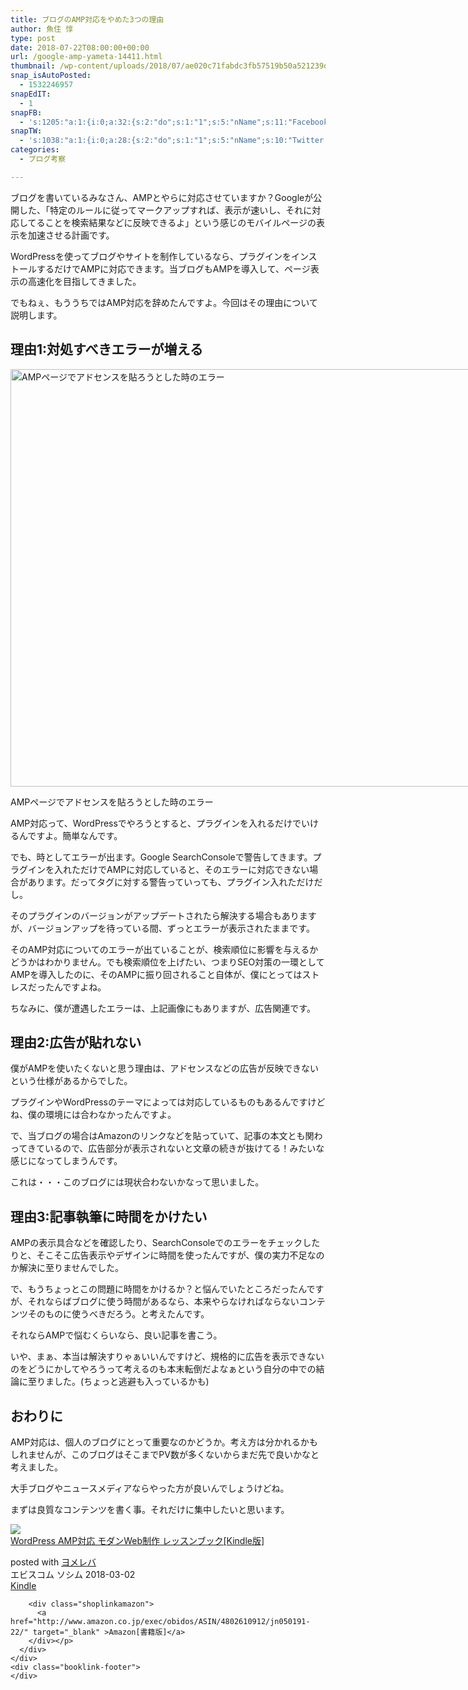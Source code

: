 ```yaml
---
title: ブログのAMP対応をやめた3つの理由
author: 魚住 惇
type: post
date: 2018-07-22T08:00:00+00:00
url: /google-amp-yameta-14411.html
thumbnail: /wp-content/uploads/2018/07/ae020c71fabdc3fb57519b50a521239d-320x180.png
snap_isAutoPosted:
  - 1532246957
snapEdIT:
  - 1
snapFB:
  - 's:1205:"a:1:{i:0;a:32:{s:2:"do";s:1:"1";s:5:"nName";s:11:"Facebook #0";s:9:"msgFormat";s:51:"ブログを更新しました！%TITLE% %SITENAME%";s:6:"appKey";s:35:"x5g9aw2d4v22454x2w294d444a4p2b4u2z2";s:6:"appSec";s:69:"d3h0au284x2i5b4s224h5e414a4p2m5z2y2u2k584x24474e4w2p2y2d4w244q2748484";s:8:"postType";s:1:"A";s:8:"apiToUse";s:4:"fbfb";s:7:"fltrsOn";i:0;s:5:"fltrs";a:0:{}s:7:"proxyOn";i:0;s:7:"useSURL";i:0;s:1:"v";i:350;s:3:"tpt";s:0:"";s:4:"pgID";s:32:"627487850654942_1990483334355380";s:6:"imgUpl";s:1:"T";s:10:"riComments";i:0;s:12:"riCommentsAA";i:0;s:5:"proxy";a:2:{s:5:"proxy";s:0:"";s:2:"up";s:0:"";}s:9:"wpImgSize";s:4:"full";s:5:"glpid";s:0:"";s:4:"uMsg";s:0:"";s:11:"accessToken";s:175:"EAAMjGZBx2DIABAK9Shrq8A1facZBzmI7j4gQptvfrvrC0QRXFBjndKxoJdk1x3YCLY5zT01ivVoEhYZCv0wO4N4WlEb8wNRBgIgy8OvpQQfV1zmMs4Tfgs9r2rrWnoya0gsx9AgvoAlPCKCha6ZAYq5mszCg54MRDGptJQ0xegZDZD";s:8:"authUser";s:15:"627487850654942";s:12:"authUserName";s:10:"Jun Uozumi";s:8:"isPosted";s:1:"1";s:7:"postURL";s:62:"http://www.facebook.com/627487850654942/posts/1990483334355380";s:5:"pDate";s:19:"2018-07-22 08:09:17";s:9:"isAutoImg";s:1:"A";s:8:"imgToUse";s:0:"";s:9:"isAutoURL";s:1:"A";s:8:"urlToUse";s:0:"";s:4:"doFB";i:0;}}";'
snapTW:
  - 's:1038:"a:1:{i:0;a:28:{s:2:"do";s:1:"1";s:5:"nName";s:10:"Twitter #0";s:9:"msgFormat";s:40:"記事を書きました: %TITLE%  %URL%";s:6:"appKey";s:55:"x5g9a2494h465u554l434265454e306b4j4m474q3o3w5r4h3a3b4r3";s:6:"appSec";s:105:"d3h0ak37413l546f4u25615i4n4j3p4w384o305r3l336s5d4i4n4u3q354p3u2o4p433o50325b4m4f4r3s463t454y534r3s3l57406";s:7:"fltrsOn";i:0;s:5:"fltrs";a:0:{}s:7:"proxyOn";i:0;s:7:"useSURL";i:0;s:1:"v";i:350;s:5:"twURL";s:29:"https://twitter.com/jun3010me";s:11:"accessToken";s:50:"67790051-Zy1o3Z7D9ONCVqKqdP2QPAIhGVwkCADeltfZN9dth";s:14:"accessTokenSec";s:45:"k94u64BhC2TPT95vmy98nXsz1WUVhQEFSW2qnZM46Q5z1";s:5:"tw140";i:0;s:10:"riComments";i:0;s:11:"riCommentsM";i:0;s:12:"riCommentsAA";i:0;s:8:"attchImg";s:1:"1";s:9:"wpImgSize";s:4:"full";s:8:"isPosted";s:1:"1";s:4:"pgID";s:19:"1020943857654030336";s:7:"postURL";s:56:"https://twitter.com/jun3010me/status/1020943857654030336";s:5:"pDate";s:19:"2018-07-22 08:09:18";s:9:"isAutoImg";s:1:"A";s:8:"imgToUse";s:0:"";s:9:"isAutoURL";s:1:"A";s:8:"urlToUse";s:0:"";s:4:"doTW";i:0;}}";'
categories:
  - ブログ考察

---
```

ブログを書いているみなさん、AMPとやらに対応させていますか？Googleが公開した、「特定のルールに従ってマークアップすれば、表示が速いし、それに対応してることを検索結果などに反映できるよ」という感じのモバイルページの表示を加速させる計画です。

WordPressを使ってブログやサイトを制作しているなら、プラグインをインストールするだけでAMPに対応できます。当ブログもAMPを導入して、ページ表示の高速化を目指してきました。

でもねぇ、もううちではAMP対応を辞めたんですよ。今回はその理由について説明します。

## 理由1:対処すべきエラーが増える

<div id="attachment_14410" style="width: 945px" class="wp-caption alignnone">
  <img aria-describedby="caption-attachment-14410" decoding="async" loading="lazy" class="alignnone size-full wp-image-14410" src="/wp-content/uploads/2018/07/080eee75e6b64c9d71da63fcfbaea21b.png" alt="AMPページでアドセンスを貼ろうとした時のエラー" width="935" height="668"  sizes="(max-width: 935px) 100vw, 935px" />
  
  <p id="caption-attachment-14410" class="wp-caption-text">
    AMPページでアドセンスを貼ろうとした時のエラー
  </p>
</div>

AMP対応って、WordPressでやろうとすると、プラグインを入れるだけでいけるんですよ。簡単なんです。

でも、時としてエラーが出ます。Google SearchConsoleで警告してきます。プラグインを入れただけでAMPに対応していると、そのエラーに対応できない場合があります。だってタグに対する警告っていっても、プラグイン入れただけだし。

そのプラグインのバージョンがアップデートされたら解決する場合もありますが、バージョンアップを待っている間、ずっとエラーが表示されたままです。

そのAMP対応についてのエラーが出ていることが、検索順位に影響を与えるかどうかはわかりません。でも検索順位を上げたい、つまりSEO対策の一環としてAMPを導入したのに、そのAMPに振り回されること自体が、僕にとってはストレスだったんですよね。

ちなみに、僕が遭遇したエラーは、上記画像にもありますが、広告関連です。

## 理由2:広告が貼れない

僕がAMPを使いたくないと思う理由は、アドセンスなどの広告が反映できないという仕様があるからでした。

プラグインやWordPressのテーマによっては対応しているものもあるんですけどね、僕の環境には合わなかったんですよ。

で、当ブログの場合はAmazonのリンクなどを貼っていて、記事の本文とも関わってきているので、広告部分が表示されないと文章の続きが抜けてる！みたいな感じになってしまうんです。

これは・・・このブログには現状合わないかなって思いました。

## 理由3:記事執筆に時間をかけたい

AMPの表示具合などを確認したり、SearchConsoleでのエラーをチェックしたりと、そこそこ広告表示やデザインに時間を使ったんですが、僕の実力不足なのか解決に至りませんでした。

で、もうちょっとこの問題に時間をかけるか？と悩んでいたところだったんですが、それならばブログに使う時間があるなら、本来やらなければならないコンテンツそのものに使うべきだろう。と考えたんです。

それならAMPで悩むくらいなら、良い記事を書こう。

いや、まぁ、本当は解決すりゃぁいいんですけど、規格的に広告を表示できないのをどうにかしてやろうって考えるのも本末転倒だよなぁという自分の中での結論に至りました。(ちょっと逃避も入っているかも)

## おわりに

AMP対応は、個人のブログにとって重要なのかどうか。考え方は分かれるかもしれませんが、このブログはそこまでPV数が多くないからまだ先で良いかなと考えました。

大手ブログやニュースメディアならやった方が良いんでしょうけどね。

まずは良質なコンテンツを書く事。それだけに集中したいと思います。

<div class="cstmreba">
  <div class="booklink-box">
    <div class="booklink-image">
      <a href="http://www.amazon.co.jp/exec/obidos/asin/B07B2QXKF1/jn050191-22/" target="_blank" ><img decoding="async" src="https://images-fe.ssl-images-amazon.com/images/I/51PvqudD6fL._SL160_.jpg" style="border: none;" /></a>
    </div>
    <div class="booklink-info">
      <div class="booklink-name">
        <a href="http://www.amazon.co.jp/exec/obidos/asin/B07B2QXKF1/jn050191-22/" target="_blank" >WordPress AMP対応 モダンWeb制作 レッスンブック[Kindle版]</a></p>
        <div class="booklink-powered-date">
          posted with <a href="https://yomereba.com" rel="nofollow" target="_blank">ヨメレバ</a>
        </div>
      </div>
      <div class="booklink-detail">
        エビスコム ソシム 2018-03-02
      </div>
      <div class="booklink-link2">
        <div class="shoplinkkindle">
          <a href="http://www.amazon.co.jp/exec/obidos/ASIN/B07B2QXKF1/jn050191-22/" target="_blank" >Kindle</a>
        </div>
        
        <div class="shoplinkamazon">
          <a href="http://www.amazon.co.jp/exec/obidos/ASIN/4802610912/jn050191-22/" target="_blank" >Amazon[書籍版]</a>
        </div></p>
      </div>
    </div>
    <div class="booklink-footer">
    </div>
  </div>
</div>